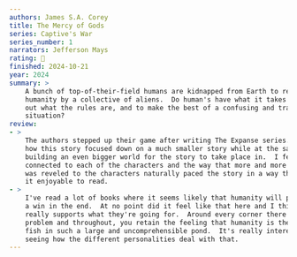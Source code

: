 ```yaml
---
authors: James S.A. Corey
title: The Mercy of Gods
series: Captive's War
series_number: 1
narrators: Jefferson Mays
rating: 🤌
finished: 2024-10-21
year: 2024
summary: >
    A bunch of top-of-their-field humans are kidnapped from Earth to represent
    humanity by a collective of aliens.  Do human's have what it takes to figure
    out what the rules are, and to make the best of a confusing and traumatic
    situation?
review:
- >
    The authors stepped up their game after writing The Expanse series.  I like
    how this story focused down on a much smaller story while at the same time,
    building an even bigger world for the story to take place in.  I felt
    connected to each of the characters and the way that more and more context
    was reveled to the characters naturally paced the story in a way that made
    it enjoyable to read.
- >
    I've read a lot of books where it seems likely that humanity will pull out
    a win in the end.  At no point did it feel like that here and I think that
    really supports what they're going for.  Around every corner there's a new
    problem and throughout, you retain the feeling that humanity is the new tiny
    fish in such a large and uncomprehensible pond.  It's really interesting
    seeing how the different personalities deal with that.
---
```

